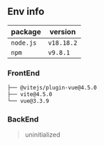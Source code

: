 ## Env info

package | version
--- | ---
`node.js` | `v18.18.2`
`npm ` | `v9.8.1`

### FrontEnd

```bash
├── @vitejs/plugin-vue@4.5.0
├── vite@4.5.0
└── vue@3.3.9
```

### BackEnd

> uninitialized